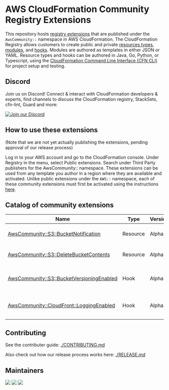 # AWS CloudFormation Community Registry Extensions

This repository hosts [registry extensions](https://docs.aws.amazon.com/AWSCloudFormation/latest/UserGuide/registry.html)
that are published under the `AwsCommunity::` namespace in AWS CloudFormation.
The CloudFormation Registry allows customers to create public and private
[resources
types](https://docs.aws.amazon.com/cloudformation-cli/latest/userguide/resource-types.html),
[modules](https://docs.aws.amazon.com/cloudformation-cli/latest/userguide/modules.html),
and
[hooks](https://docs.aws.amazon.com/cloudformation-cli/latest/userguide/hooks.html).
Modules are authored as templates in either JSON or YAML. Resource types and
hooks can be authored in Java, Go, Python, or Typescript, using the
[CloudFormation Command Line Interface (CFN
CLI)](https://docs.aws.amazon.com/cloudformation-cli/latest/userguide/what-is-cloudformation-cli.html)
for project setup and testing. 

## Discord

Join us on Discord! Connect & interact with CloudFormation developers &
experts, find channels to discuss the CloudFormation registry, StackSets,
cfn-lint, Guard and more:

[![Join our Discord](https://discordapp.com/api/guilds/981586120448020580/widget.png?style=banner3)](https://discord.gg/9zpd7TTRwq)

## How to use these extensions

(Note that we are not yet actually publishing the extensions, pending approval 
of our release process)

Log in to your AWS account and go to the CloudFormation console. Under Registry
in the menu, select Public extensions. Search under Third Party publishers for
the AwsCommunity:: namespace. These extensions can be used from any template
you author in a region where they are available and activated. Unlike public
extensions under the `AWS::` namespace, each of these community extensions must
first be activated using the instructions
[here](https://docs.aws.amazon.com/AWSCloudFormation/latest/UserGuide/registry-public.html).

## Catalog of community extensions

|Name|Type|Version|Description|
|----|----|-------|-----------|
|[AwsCommunity::S3::BucketNotification](./resources/S3_BucketNotification)|Resource|Alpha|Configure bucket notifications|
|[AwsCommunity::S3::DeleteBucketContents](./resources/S3_DeleteBucketContents)|Resource|Alpha|Delete all objects in a bucket|
|[AwsCommunity::S3::BucketVersioningEnabled](./hooks/S3_BucketVersioningEnabled)|Hook|Alpha|Validate that an AWS::S3::Bucket has versioning enabled|
|[AwsCommunity::CloudFront::LoggingEnabled](./hooks/CloudFront_LoggingEnabled)|Hook|Alpha|Validate that a CloudFront distribution has logging enabled|

## Contributing

See the contributer guide: [./CONTRIBUTING.md](CONTRIBUTING.md)

Also check out how our release process works here: [./RELEASE.md](RELEASE.md)

## Maintainers

[![](https://github.com/ericzbeard.png?size=50)](https://github.com/ericzbeard)
[![](https://github.com/kddejong.png?size=50)](https://github.com/kddejong)
[![](https://github.com/mmaeng.png?size=50)](https://github.com/mmaeng)




